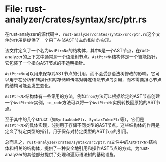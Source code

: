 # File: rust-analyzer/crates/syntax/src/ptr.rs

在rust-analyzer的源代码中，`rust-analyzer/crates/syntax/src/ptr.rs`这个文件的作用是提供了一个用于存储AST节点的指针的实现。

该文件定义了一个名为`AstPtr<N>`的结构体，其中`N`是一个AST节点，在rust-analyzer的上下文中通常是一个语法树节点。`AstPtr<N>`结构体是一个智能指针，它包装了一个指向AST节点的不透明指针。

`AstPtr<N>`可以用来保存对AST节点的引用，而不会受到语法树修改的影响。它可以用于在分析和转换代码时存储和传递对特定语法节点的引用，而不需要担心节点的结构可能会发生变化。

`AstPtr<N>`结构体有一些常用的方法，例如`from`方法可以根据给定的AST节点创建一个`AstPtr<N>`实例，`to_node`方法可以将一个`AstPtr<N>`实例转换回原始的AST节点。

至于其中的几个struct（如`SyntaxNodePtr`、`SyntaxTokenPtr`等），它们是`AstPtr<N>`的具体实现，分别用于存储不同类型的AST节点。这些结构体的作用是定义了特定类型的指针，用于保存对特定类型的AST节点的引用。

总而言之，`rust-analyzer/crates/syntax/src/ptr.rs`文件中的`AstPtr<N>`结构体和相关的结构体，提供了一种安全地引用和操作AST节点的方式，为rust-analyzer的其他部分提供了处理和遍历语法树的基础设施。

